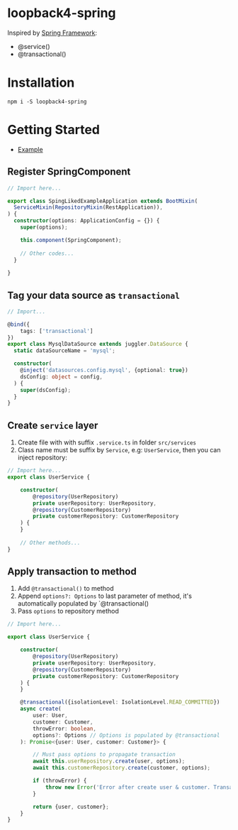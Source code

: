 # loopback4-spring
Inspired by [Spring Framework](https://spring.io/):

* @service()
* @transactional()

# Installation

```
npm i -S loopback4-spring
```

# Getting Started

* [Example](./example)

## Register SpringComponent
```typescript
// Import here...

export class SpingLikedExampleApplication extends BootMixin(
  ServiceMixin(RepositoryMixin(RestApplication)),
) {
  constructor(options: ApplicationConfig = {}) {
    super(options);

    this.component(SpringComponent);
    
    // Other codes...
  }
  
}
```

## Tag your data source as `transactional`
```typescript
// Import...

@bind({
    tags: ['transactional']
})
export class MysqlDataSource extends juggler.DataSource {
  static dataSourceName = 'mysql';

  constructor(
    @inject('datasources.config.mysql', {optional: true})
    dsConfig: object = config,
  ) {
    super(dsConfig);
  }
}
```

## Create `service` layer
1. Create file with with suffix `.service.ts` in folder `src/services`
2. Class name must be suffix by `Service`, e.g: `UserService`, then you can inject repository:

```typescript
// Import here...
export class UserService {

    constructor(
        @repository(UserRepository)
        private userRepository: UserRepository,
        @repository(CustomerRepository)
        private customerRepository: CustomerRepository
    ) {
    }
    
    // Other methods...
}
```

## Apply transaction to method

1. Add `@transactional()` to method
2. Append `options?: Options` to last parameter of method, it's automatically populated by `@transactional()
3. Pass `options` to repository method

```typescript
// Import here...

export class UserService {

    constructor(
        @repository(UserRepository)
        private userRepository: UserRepository,
        @repository(CustomerRepository)
        private customerRepository: CustomerRepository
    ) {
    }

    @transactional({isolationLevel: IsolationLevel.READ_COMMITTED})
    async create(
        user: User,
        customer: Customer,
        throwError: boolean,
        options?: Options // Options is populated by @transactional
    ): Promise<{user: User, customer: Customer}> {

        // Must pass options to propagate transaction
        await this.userRepository.create(user, options);
        await this.customerRepository.create(customer, options);

        if (throwError) {
            throw new Error('Error after create user & customer. Transaction is rollback.')
        }

        return {user, customer};
    }
}

```
